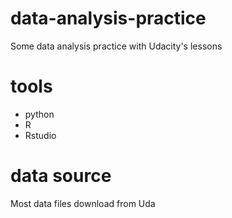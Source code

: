 # data-analysis-practice

Some data analysis practice with Udacity's lessons

# tools 

- python
- R
- Rstudio

# data source

Most data files download from Uda
